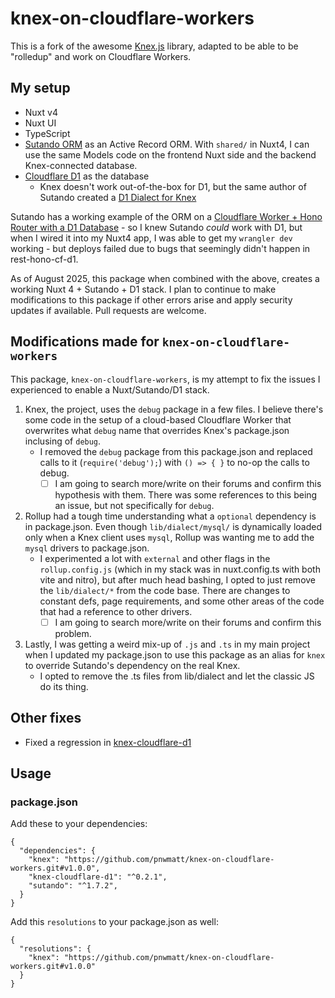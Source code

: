 # knex-on-cloudflare-workers

This is a fork of the awesome [Knex.js](https://knexjs.org/) library, adapted to be able to be "rolledup" and work on Cloudflare Workers.

## My setup

- Nuxt v4
- Nuxt UI
- TypeScript
- [Sutando ORM](https://sutando.org) as an Active Record ORM.  With `shared/` in Nuxt4, I can use the same Models code on the frontend Nuxt side and the backend Knex-connected database.
- [Cloudflare D1](https://developers.cloudflare.com/d1/) as the database
  - Knex doesn't work out-of-the-box for D1, but the same author of Sutando created a [D1 Dialect for Knex](https://github.com/kiddyuchina/knex-cloudflare-d1)

Sutando has a working example of the ORM on a [Cloudflare Worker + Hono Router with a D1 Database](https://github.com/sutandojs/sutando-examples/blob/main/typescript/rest-hono-cf-d1/src/index.ts) - so I knew Sutando *could* work with D1, but when I wired it into my Nuxt4 app, I was able to get my `wrangler dev` working - but deploys failed due to bugs that seemingly didn't happen in rest-hono-cf-d1. 

As of August 2025, this package when combined with the above, creates a working Nuxt 4 + Sutando + D1 stack.  I plan to continue to make modifications to this package if other errors arise and apply security updates if available.  Pull requests are welcome.

## Modifications made for `knex-on-cloudflare-workers`
This package, `knex-on-cloudflare-workers`, is my attempt to fix the issues I experienced to enable a Nuxt/Sutando/D1 stack.

1) Knex, the project, uses the `debug` package in a few files.  I believe there's some code in the setup of a cloud-based Cloudflare Worker that overwrites what `debug` name that overrides Knex's package.json inclusing of `debug`.
    - I removed the `debug` package from this package.json and replaced calls to it (`require('debug');`) with `() => { }` to no-op the calls to debug.
      - [ ] I am going to search more/write on their forums and confirm this hypothesis with them.  There was some references to this being an issue, but not specifically for `debug`.
2) Rollup had a tough time understanding what a `optional` dependency is in package.json.  Even though `lib/dialect/mysql/` is dynamically loaded only when a Knex client uses `mysql`, Rollup was wanting me to add the `mysql` drivers to package.json.
    - I experimented a lot with `external` and other flags in the `rollup.config.js` (which in my stack was in nuxt.config.ts with both vite and nitro), but after much head bashing, I opted to just remove the `lib/dialect/*` from the code base.  There are changes to constant defs, page requirements, and some other areas of the code that had a reference to other drivers.
      - [ ] I am going to search more/write on their forums and confirm this problem.
3) Lastly, I was getting a weird mix-up of `.js` and `.ts` in my main project when I updated my package.json to use this package as an alias for `knex` to override Sutando's dependency on the real Knex.
    - I opted to remove the .ts files from lib/dialect and let the classic JS do its thing.

## Other fixes

- Fixed a regression in [knex-cloudflare-d1](https://github.com/kiddyuchina/knex-cloudflare-d1/pull/5)

## Usage

### package.json

Add these to your dependencies:
```
{
  "dependencies": {
    "knex": "https://github.com/pnwmatt/knex-on-cloudflare-workers.git#v1.0.0",
    "knex-cloudflare-d1": "^0.2.1",
    "sutando": "^1.7.2",
  }
}
```

Add this `resolutions` to your package.json as well:
```
{
  "resolutions": {
    "knex": "https://github.com/pnwmatt/knex-on-cloudflare-workers.git#v1.0.0"
  }
}
```

